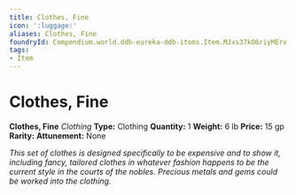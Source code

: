 ```yaml
---
title: Clothes, Fine
icon: ':luggage:'
aliases: Clothes, Fine
foundryId: Compendium.world.ddb-eureka-ddb-items.Item.MJxs37kO6riyMErv
tags:
- Item
---
```


# Clothes, Fine

**Clothes, Fine**
_Clothing_
**Type:** Clothing
**Quantity:** 1
**Weight:** 6 lb
**Price:** 15 gp
**Rarity:** 
**Attunement:** None

*This set of clothes is designed specifically to be expensive and to show it, including fancy, tailored clothes in whatever fashion happens to be the current style in the courts of the nobles. Precious metals and gems could be worked into the clothing.*